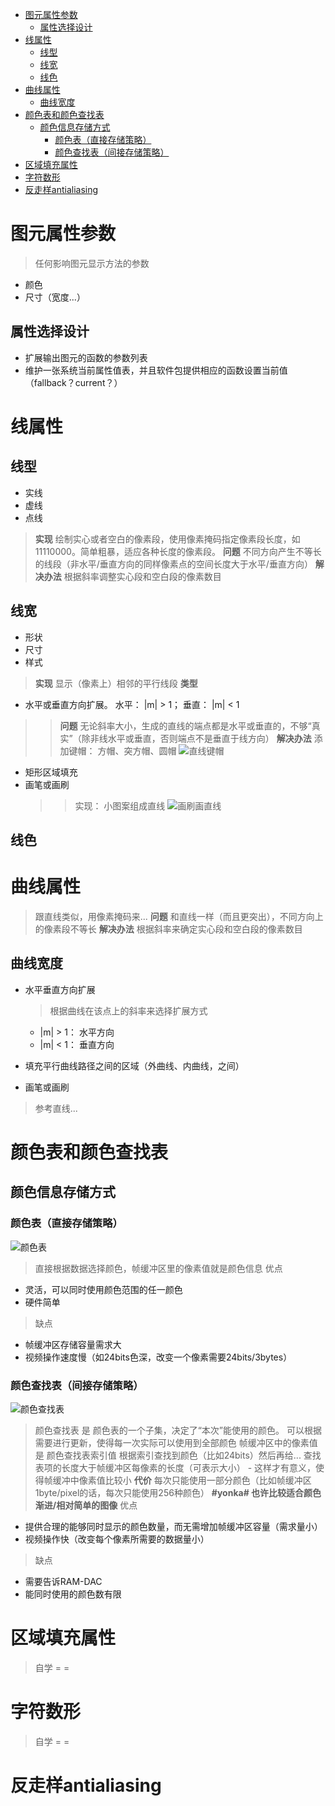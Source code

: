 <!-- TOC depthFrom:1 depthTo:6 withLinks:1 updateOnSave:1 orderedList:0 -->

- [图元属性参数](#图元属性参数)
	- [属性选择设计](#属性选择设计)
- [线属性](#线属性)
	- [线型](#线型)
	- [线宽](#线宽)
	- [线色](#线色)
- [曲线属性](#曲线属性)
	- [曲线宽度](#曲线宽度)
- [颜色表和颜色查找表](#颜色表和颜色查找表)
	- [颜色信息存储方式](#颜色信息存储方式)
		- [颜色表（直接存储策略）](#颜色表直接存储策略)
		- [颜色查找表（间接存储策略）](#颜色查找表间接存储策略)
- [区域填充属性](#区域填充属性)
- [字符数形](#字符数形)
- [反走样antialiasing](#反走样antialiasing)

<!-- /TOC -->

<!-- 主要对应视频的 13-14 节 -->

# 图元属性参数
> 任何影响图元显示方法的参数
* 颜色
* 尺寸（宽度...）

## 属性选择设计
* 扩展输出图元的函数的参数列表
* 维护一张系统当前属性值表，并且软件包提供相应的函数设置当前值（fallback？current？）

# 线属性
## 线型
* 实线
* 虚线
* 点线

> **实现** 绘制实心或者空白的像素段，使用像素掩码指定像素段长度，如 11110000。简单粗暴，适应各种长度的像素段。
> **问题** 不同方向产生不等长的线段（非水平/垂直方向的同样像素点的空间长度大于水平/垂直方向）
> **解决办法** 根据斜率调整实心段和空白段的像素数目

## 线宽
* 形状
* 尺寸
* 样式

> **实现** 显示（像素上）相邻的平行线段
> **类型**
  * 水平或垂直方向扩展。 水平： |m| > 1； 垂直： |m| < 1
  >> **问题** 无论斜率大小，生成的直线的端点都是水平或垂直的，不够“真实”（除非线水平或垂直，否则端点不是垂直于线方向）
  >> **解决办法** 添加键帽： 方帽、突方帽、圆帽
  >> ![直线键帽](images/drawline_keycap.jpg)
  * 矩形区域填充
  * 画笔或画刷
    >> 实现： 小图案组成直线
    >> ![画刷画直线](images/drawline_paintbrush.jpg)

## 线色


# 曲线属性
> 跟直线类似，用像素掩码来...
> **问题** 和直线一样（而且更突出），不同方向上的像素段不等长
> **解决办法** 根据斜率来确定实心段和空白段的像素数目

## 曲线宽度
* 水平垂直方向扩展
  > 根据曲线在该点上的斜率来选择扩展方式

  * |m| > 1： 水平方向
  * |m| < 1： 垂直方向
* 填充平行曲线路径之间的区域（外曲线、内曲线，之间）
* 画笔或画刷
> 参考直线...

# 颜色表和颜色查找表

## 颜色信息存储方式
### 颜色表（直接存储策略）
![颜色表](images/color_table.jpg)
> 直接根据数据选择颜色，帧缓冲区里的像素值就是颜色信息
> 优点
  * 灵活，可以同时使用颜色范围的任一颜色
  * 硬件简单
> 缺点
  * 帧缓冲区存储容量需求大
  * 视频操作速度慢（如24bits色深，改变一个像素需要24bits/3bytes）
### 颜色查找表（间接存储策略）
![颜色查找表](images/color_lookup_table.jpg)
> 颜色查找表 是 颜色表的一个子集，决定了“本次”能使用的颜色。 可以根据需要进行更新，使得每一次实际可以使用到全部颜色
> 帧缓冲区中的像素值是 颜色查找表索引值
> 根据索引查找到颜色（比如24bits）然后再给...
> 查找表项的长度大于帧缓冲区每像素的长度（可表示大小） - 这样才有意义，使得帧缓冲中像素值比较小
> **代价** 每次只能使用一部分颜色（比如帧缓冲区1byte/pixel的话，每次只能使用256种颜色） **#yonka# 也许比较适合颜色渐进/相对简单的图像**
> 优点
  * 提供合理的能够同时显示的颜色数量，而无需增加帧缓冲区容量（需求量小）
  * 视频操作快（改变每个像素所需要的数据量小）

> 缺点
  * 需要告诉RAM-DAC
  * 能同时使用的颜色数有限


# 区域填充属性
> 自学 = =


# 字符数形
> 自学 = =


# 反走样antialiasing
